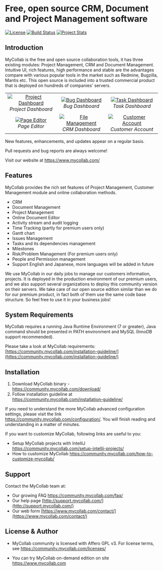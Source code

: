 # Free, open source CRM, Document and Project Management software
[![License](http://img.shields.io/badge/License-GPL-orange.svg)](http://www.gnu.org/copyleft/gpl.html) [![Build Status](https://travis-ci.org/esofthead/mycollab.svg?branch=master)](https://travis-ci.org/esofthead/mycollab) [![Project Stats](https://www.openhub.net/p/mycollab/widgets/project_thin_badge.gif)](https://www.openhub.net/p/mycollab)

## Introduction

MyCollab is the free and open source collaboration tools, it has three existing modules: Project Management, CRM and Document Management. Intuitive UI, rich features, high performance and stable are the advantages compare with various popular tools in the market such as Redmine, Bugzilla, Mantis etc. This open source is included into a trusted commercial product that is deployed on hundreds of companies' servers.

<table>
  <tr>
    <td align="center">
      <a href="https://farm1.staticflickr.com/256/18556210843_16d900880d_o.png" target="_blank" title="Project Dashboard">
        <img src="https://farm1.staticflickr.com/256/18556210843_225c41e768.jpg" alt="Project Dashboard">
      </a>
      <br />
      <em>Project Dashboard</em>
    </td>
    <td align="center">
      <a href="https://farm4.staticflickr.com/3738/19180391431_0f46d6dfca_o.png" target="_blank" title="Bug Dashboard">
        <img src="https://farm4.staticflickr.com/3738/19180391431_70f1943f31.jpg" alt="Bug Dashboard">
      </a>
      <br />
      <em>Bug Dashboard</em>
    </td>
    <td align="center">
    <a href="https://farm1.staticflickr.com/388/19180392981_85a8e769aa_o.png" target="_blank" title="Task Dashboard">
      <img src="https://farm1.staticflickr.com/388/19180392981_c224874354.jpg" alt="Task Dashboard">
    </a>
      <br />
      <em>Task Dashboard</em>
    </td>
  </tr>
  <tr>
    <td align="center">
    <a href="https://farm1.staticflickr.com/561/19171041642_9494ded858_o.png" target="_blank" title="Page Editor">
        <img src="https://farm1.staticflickr.com/561/19171041642_a54823d23c.jpg" alt="Page Editor">
      </a>
      <br />
      <em>Page Editor</em>
    </td>
    <td align="center">
      <a href="https://farm1.staticflickr.com/277/19171045472_847e5f21dd_o.png" target="_blank" title="File Management">
        <img src="https://farm1.staticflickr.com/277/19171045472_55ab79f6fd.jpg" alt="File Management">
      </a>
      <br />
      <em>CRM Dashboard</em>
    </td>
    <td align="center">
      <a href="https://farm1.staticflickr.com/294/19150684216_141eeef56f_o.png" target="_blank" title="Customer Account">
        <img src="https://farm1.staticflickr.com/294/19150684216_be0df53e01.jpg" alt="Customer Account">
      </a>
      <br />
      <em>Customer Account</em>
    </td>
  </tr>
</table>

New features, enhancements, and updates appear on a regular basis.

Pull requests and bug reports are always welcome!

Visit our website at https://www.mycollab.com/

## Features
MyCollab provides the rich set features of Project Management, Customer Management module and online collaboration methods.
  * CRM
  * Document Management
  * Project Management
  * Online Document Editor
  * Activity stream and audit logging
  * Time Tracking (partly for premium users only)
  * Gantt chart
  * Issues Management
  * Tasks and its dependencies management
  * Milestones
  * Risk/Problem Management (For premium users only)
  * People and Permission management
  * Support English and Japanese, more languages will be added in future

We use MyCollab in our daily jobs to manage our customers information, projects. It is deployed in the production environment of our premium users, and we also support several organizations to deploy this community version on their servers. We take care of our open source edition similar than we do for our premium product, in fact both of them use the same code base structure. So feel free to use it in your business jobs!

## System Requirements
MyCollab requires a running Java Runtime Environment (7 or greater), Java command should be presented in PATH environment and MySQL (InnoDB support recommended).

Please take a look at MyCollab requirements:
    [https://community.mycollab.com/installation-guideline/](https://community.mycollab.com/installation-guideline/)

## Installation

1. Download MyCollab binary - https://community.mycollab.com/download/
2. Follow installation guideline at https://community.mycollab.com/installation-guideline/

If you need to understand the more MyCollab advanced configuration settings, please visit the link https://community.mycollab.com/configuration/. You will finish reading and understanding in a matter of minutes.

If you want to customize MyCollab, following links are useful to you:
* Setup MyCollab projects with IntelliJ https://community.mycollab.com/setup-intellij-projects/
* How to customize MyCollab https://community.mycollab.com/how-to-customize-mycollab/

## Support
Contact the MyCollab team at:
* Our growing FAQ https://community.mycollab.com/faq/
* Our help page [http://support.mycollab.com/](http://support.mycollab.com/)
* Our web form [https://www.mycollab.com/contact/](https://www.mycollab.com/contact/)

## License & Author

* MyCollab community is licensed with Affero GPL v3. For license terms, see https://community.mycollab.com/licenses/

* You can try MyCollab on-demand edition on site https://www.mycollab.com
